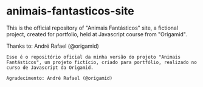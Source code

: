# animais-fantasticos-site
This is the official repository of "Animais Fantásticos" site, a fictional project, created for portfolio, held at Javascript course from "Origamid".

Thanks to: André Rafael (@origamid)
~~~
Esse é o repositório oficial da minha versão do projeto "Animais Fantásticos", um projeto fictício, criado para portfólio, realizado no curso de Javascript da Origamid.

Agradecimento: André Rafael (@origamid)